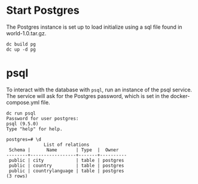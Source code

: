 # Start Postgres

The Postgres instance is set up to load initialize using a sql file
found in world-1.0.tar.gz.

```
dc build pg
dc up -d pg
```

# psql

To interact with the database with `psql`, run an instance of the psql
service. The service will ask for the Postgres password, which is set
in the docker-compose.yml file.

```
dc run psql
Password for user postgres:
psql (9.5.0)
Type "help" for help.

postgres=# \d
              List of relations
 Schema |      Name       | Type  |  Owner
--------+-----------------+-------+----------
 public | city            | table | postgres
 public | country         | table | postgres
 public | countrylanguage | table | postgres
(3 rows)
```
